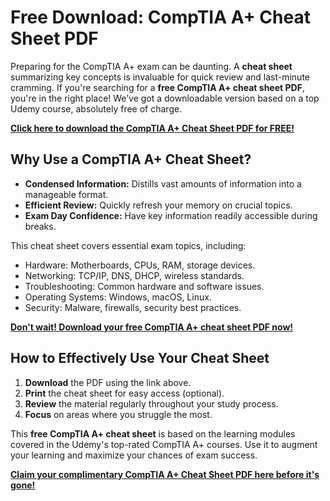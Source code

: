 # Free Download: CompTIA A+ Cheat Sheet PDF

Preparing for the CompTIA A+ exam can be daunting. A **cheat sheet** summarizing key concepts is invaluable for quick review and last-minute cramming. If you're searching for a **free CompTIA A+ cheat sheet PDF**, you're in the right place! We’ve got a downloadable version based on a top Udemy course, absolutely free of charge.

[**Click here to download the CompTIA A+ Cheat Sheet PDF for FREE!**](https://udemywork.com/comptia-a-plus-cheat-sheet-pdf)

## Why Use a CompTIA A+ Cheat Sheet?

*   **Condensed Information:** Distills vast amounts of information into a manageable format.
*   **Efficient Review:** Quickly refresh your memory on crucial topics.
*   **Exam Day Confidence:** Have key information readily accessible during breaks.

This cheat sheet covers essential exam topics, including:

*   Hardware: Motherboards, CPUs, RAM, storage devices.
*   Networking: TCP/IP, DNS, DHCP, wireless standards.
*   Troubleshooting: Common hardware and software issues.
*   Operating Systems: Windows, macOS, Linux.
*   Security: Malware, firewalls, security best practices.

[**Don't wait! Download your free CompTIA A+ cheat sheet PDF now!**](https://udemywork.com/comptia-a-plus-cheat-sheet-pdf)

## How to Effectively Use Your Cheat Sheet

1.  **Download** the PDF using the link above.
2.  **Print** the cheat sheet for easy access (optional).
3.  **Review** the material regularly throughout your study process.
4.  **Focus** on areas where you struggle the most.

This **free CompTIA A+ cheat sheet** is based on the learning modules covered in the Udemy's top-rated CompTIA A+ courses. Use it to augment your learning and maximize your chances of exam success.

[**Claim your complimentary CompTIA A+ Cheat Sheet PDF here before it's gone!**](https://udemywork.com/comptia-a-plus-cheat-sheet-pdf)
